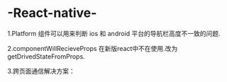 # -React-native-

1.Platform 组件可以用来判断 ios 和 android 平台的导航栏高度不一致的问题.

2.componentWillRecieveProps 在新版react中不在使用.改为 getDrivedStateFromProps.

3.跨页面通信解决方案：



